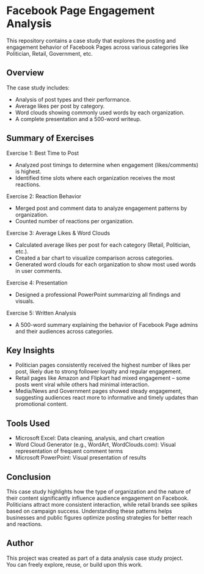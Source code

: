 # Facebook Page Engagement Analysis

This repository contains a case study that explores the posting and engagement behavior of Facebook Pages across various categories like Politician, Retail, Government, etc.

## Overview
The case study includes:
- Analysis of post types and their performance.
- Average likes per post by category.
- Word clouds showing commonly used words by each organization.
- A complete presentation and a 500-word writeup.

## Summary of Exercises
Exercise 1: Best Time to Post
- Analyzed post timings to determine when engagement (likes/comments) is highest.
- Identified time slots where each organization receives the most reactions.

Exercise 2: Reaction Behavior
- Merged post and comment data to analyze engagement patterns by organization.
- Counted number of reactions per organization.

Exercise 3: Average Likes & Word Clouds
- Calculated average likes per post for each category (Retail, Politician, etc.).
- Created a bar chart to visualize comparison across categories.
- Generated word clouds for each organization to show most used words in user comments.

Exercise 4: Presentation
- Designed a professional PowerPoint summarizing all findings and visuals.

Exercise 5: Written Analysis
- A 500-word summary explaining the behavior of Facebook Page admins and their audiences across categories.

## Key Insights
- Politician pages consistently received the highest number of likes per post, likely due to strong follower loyalty and regular engagement.
- Retail pages like Amazon and Flipkart had mixed engagement – some posts went viral while others had minimal interaction.
- Media/News and Government pages showed steady engagement, suggesting audiences react more to informative and timely updates than promotional content.

## Tools Used
- Microsoft Excel: Data cleaning, analysis, and chart creation
- Word Cloud Generator (e.g., WordArt, WordClouds.com): Visual representation of frequent comment terms
- Microsoft PowerPoint: Visual presentation of results

## Conclusion
This case study highlights how the type of organization and the nature of their content significantly influence audience engagement on Facebook. Politicians attract more consistent interaction, while retail brands see spikes based on campaign success. Understanding these patterns helps businesses and public figures optimize posting strategies for better reach and reactions.

## Author
This project was created as part of a data analysis case study project.  
You can freely explore, reuse, or build upon this work.
